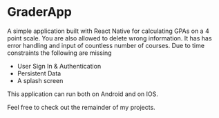 # GraderApp

A simple application built with React Native for calculating GPAs on a 4 point scale. You are also allowed to delete wrong information. It has has error handling and input of countless number of courses. Due to time constraints the following are missing

- User Sign In & Authentication
- Persistent Data
- A splash screen

This application can run both on Android and on IOS.

Feel free to check out the remainder of my projects.
